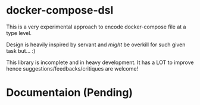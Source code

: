 # docker-compose-dsl

This is a very experimental approach to encode docker-compose file at a type level.

Design is heavily inspired by servant and *might* be overkill for such given task but... :)

This library is incomplete and in heavy development. It has a LOT to improve hence suggestions/feedbacks/critiques are welcome!

# Documentaion (Pending)




